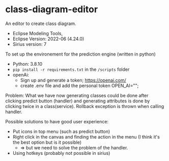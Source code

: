 # class-diagram-editor
An editor to create class diagram.
  * Eclipse Modeling Tools, 
  * Eclipse Version: 2022-06 (4.24.0)
  * Sirius version: 7
          
To set up the environement for the prediction engine (written in python) 
  * Python: 3.8.10
  * `pip install -r requirements.txt` in the `/scripts` folder
  * openAi:   
    * Sign up and generate a token; https://openai.com/ 
    * create .env file and add the personal token OPEN_AI=""; 
        
Problem: What we have now generating classes could be done after clicking predict button (handler) and generating attributes is done by clicking twice in a class(service). 
Rollback exception is thrown when calling handler. 
 

Possible solutions to have good user experience: 
      
  * Put icons in top menu (such as predict button)
  * Right click in the canvas and finding the action in the menu (I think it's the best option but is it possible) 
    * => but we need to solve the problem of the handler. 
   * Using hotkeys (probably not possible in sirius)
        

        
        

        
 
        
